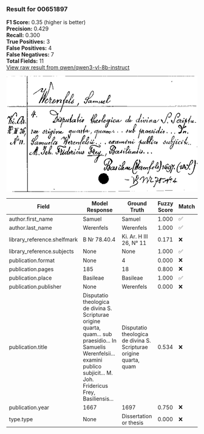 ### Result for 00651897
**F1 Score:** 0.35 (higher is better)<br>**Precision:** 0.429<br>**Recall:** 0.300<br>**True Positives:** 3<br>**False Positives:** 4<br>**False Negatives:** 7<br>**Total Fields:** 11<br>[View raw result from qwen/qwen3-vl-8b-instruct](https://github.com/RISE-UNIBAS/humanities_data_benchmark/blob/main/results/2025-10-20/T0264/request_T0264_00651897.json)

<img src="https://github.com/RISE-UNIBAS/humanities_data_benchmark/blob/main/benchmarks/zettelkatalog/images/00651897.jpg?raw=true" alt="00651897" width="600px">

| Field | Model Response | Ground Truth | Fuzzy Score | Match |
|-------|----------------|--------------|-------------|-------|
| author.first_name | Samuel | Samuel | 1.000 | ✅ |
| author.last_name | Werenfels | Werenfels | 1.000 | ✅ |
| library_reference.shelfmark | B Nr 78.40.4 | Ki. Ar. H III 26, N° 11 | 0.171 | ❌ |
| library_reference.subjects | None | None | 1.000 | ✅ |
| publication.format | None | 4 | 0.000 | ❌ |
| publication.pages | 185 | 18 | 0.800 | ❌ |
| publication.place | Basileae | Basileae | 1.000 | ✅ |
| publication.publisher | None | Werenfels | 0.000 | ❌ |
| publication.title | Disputatio theologica de divina S. Scripturae origine quarta, quam... sub praesidio... In Samuelis Werenfelsii... examini publico subjicit... M. Joh. Fridericus Frey, Basiliensis... | Disputatio theologica de divina S. Scripturae origine quarta, quam | 0.534 | ❌ |
| publication.year | 1667 | 1697 | 0.750 | ❌ |
| type.type | None | Dissertation or thesis | 0.000 | ❌ |
